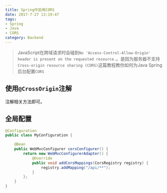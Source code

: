 ```yaml
---
title: Spring中启用CORS
date: 2017-7-27 13:19:47
tags:
- Spring
- Java
- CORS
category: Backend
---
```


> JavaScript在跨域请求时会碰到`No 'Access-Control-Allow-Origin' header is present on the requested resource.`。是因为服务器不支持`Cross-origin resource sharing (CORS)`这篇教程教你如何为Java Spring后台配置`CORS`

<!--more-->

## 使用`@CrossOrigin`注解

注解相关方法即可。

## 全局配置

```java
@Configuration
public class MyConfiguration {

    @Bean
    public WebMvcConfigurer corsConfigurer() {
        return new WebMvcConfigurerAdapter() {
            @Override
            public void addCorsMappings(CorsRegistry registry) {
                registry.addMapping("/api/**");
            }
        };
    }
}
```
